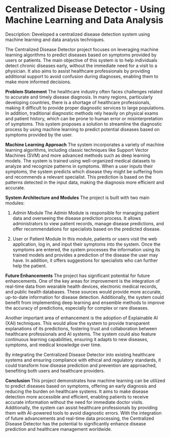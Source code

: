 # Centralized Disease Detector - Using Machine Learning and Data Analysis

Description: Developed a centralized disease detection system using machine learning and data analysis techniques.

The Centralized Disease Detector project focuses on leveraging machine learning algorithms to predict diseases based on symptoms provided by users or patients. The main objective of this system is to help individuals detect chronic diseases early, without the immediate need for a visit to a physician. It also aims to assist healthcare professionals by providing additional support to avoid confusion during diagnoses, enabling them to make more informed decisions.

**Problem Statement**
The healthcare industry often faces challenges related to accurate and timely disease diagnosis. In many regions, particularly developing countries, there is a shortage of healthcare professionals, making it difficult to provide proper diagnostic services to large populations. In addition, traditional diagnostic methods rely heavily on physical exams and patient history, which can be prone to human error or misinterpretation of symptoms. This system proposes a solution to streamline the diagnostic process by using machine learning to predict potential diseases based on symptoms provided by the user.

**Machine Learning Approach**
The system incorporates a variety of machine learning algorithms, including classic techniques like Support Vector Machines (SVM) and more advanced methods such as deep learning models. The system is trained using well-organized medical datasets to analyze and recognize patterns in symptoms. When a user inputs their symptoms, the system predicts which disease they might be suffering from and recommends a relevant specialist. This prediction is based on the patterns detected in the input data, making the diagnosis more efficient and accurate.

**System Architecture and Modules**
The project is built with two main modules:

1. Admin Module
The Admin Module is responsible for managing patient data and overseeing the disease prediction process. It allows administrators to view patient records, manage disease predictions, and offer recommendations for specialists based on the predicted disease.

2. User or Patient Module
In this module, patients or users visit the web application, log in, and input their symptoms into the system. Once the symptoms are entered, the system processes the information using its trained models and provides a prediction of the disease the user may have. In addition, it offers suggestions for specialists who can further help the patient.

**Future Enhancements**
The project has significant potential for future enhancements. One of the key areas for improvement is the integration of real-time data from wearable health devices, electronic medical records, and public health databases. These sources would provide more accurate, up-to-date information for disease detection. Additionally, the system could benefit from implementing deep learning and ensemble methods to improve the accuracy of predictions, especially for complex or rare diseases.

Another important area of enhancement is the adoption of Explainable AI (XAI) techniques. This would allow the system to provide transparent explanations of its predictions, fostering trust and collaboration between healthcare professionals and AI systems. The system could also feature continuous learning capabilities, ensuring it adapts to new diseases, symptoms, and medical knowledge over time.

By integrating the Centralized Disease Detector into existing healthcare systems and ensuring compliance with ethical and regulatory standards, it could transform how disease prediction and prevention are approached, benefiting both users and healthcare providers.

**Conclusion**
This project demonstrates how machine learning can be utilized to predict diseases based on symptoms, offering an early diagnosis and reducing the burden on healthcare systems. It aims to make disease detection more accessible and efficient, enabling patients to receive accurate information without the need for immediate doctor visits. Additionally, the system can assist healthcare professionals by providing them with AI-powered tools to avoid diagnostic errors. With the integration of future advancements and real-time data processing, the Centralized Disease Detector has the potential to significantly enhance disease prediction and healthcare management worldwide.
